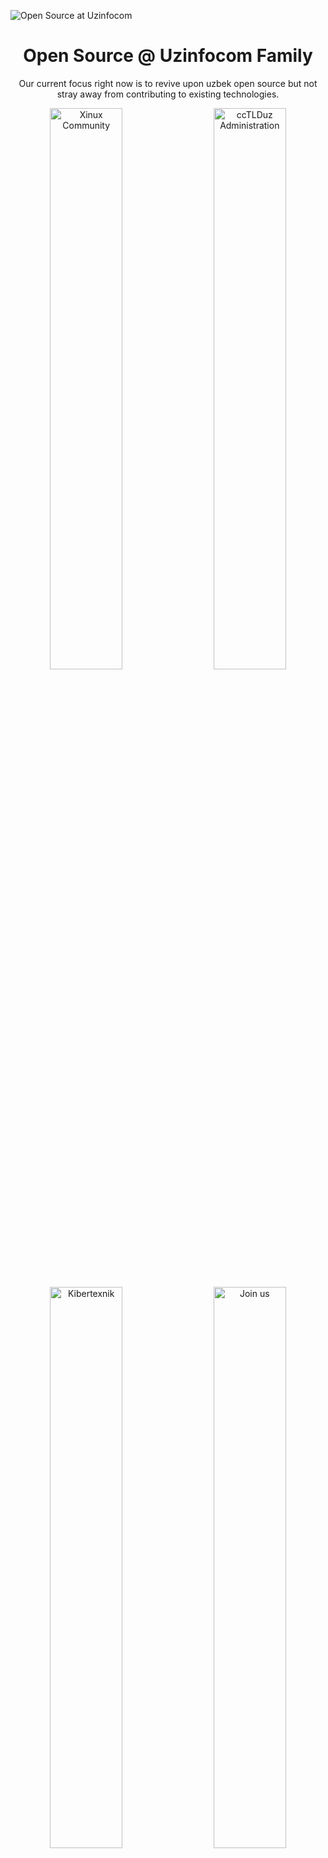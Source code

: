 ![Open Source at Uzinfocom](https://github.com/uzinfocom-org/.github/blob/main/images/banners.png)

<p align="center"><h1 align="center">Open Source @ Uzinfocom Family</h1></p>

<p align="center">Our current focus right now is to revive upon uzbek open source but not stray away from contributing to existing technologies.</p>

<p align="center">
  <a href="https://github.com/xinux-org"><img src="https://github.com/uzinfocom-org/.github/blob/main/images/Xinux.png" width=48% alt="Xinux Community"></a>
  &nbsp;&nbsp;&nbsp;
  <a href="https://cctld.uz"><img src="https://github.com/uzinfocom-org/.github/blob/main/images/CCTLD.png" width=48% alt="ccTLDuz Administration"></a>
</p>

<p align="center">
  <a href="https://github.com/kibertexnik"><img src="https://github.com/uzinfocom-org/.github/blob/main/images/Kibertexnik.png" width=48% alt="Kibertexnik"></a>
  &nbsp;&nbsp;&nbsp;
  <a href="https://github.com/orgs/uzinfocom-org/discussions/1"><img src="https://github.com/uzinfocom-org/.github/blob/main/images/new.png" width=48% alt="Join us"></a>
</p>
